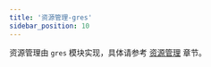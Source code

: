 ```yaml
---
title: '资源管理-gres'
sidebar_position: 10
---
```


资源管理由 `gres` 模块实现，具体请参考 [资源管理](/docs/核心组件/资源管理) 章节。